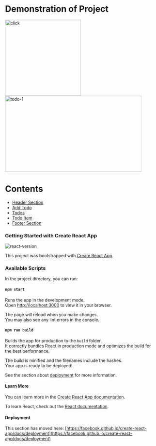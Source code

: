 # **Demonstration of Project**


<img src="https://user-images.githubusercontent.com/104615876/194720077-f037c723-d4bf-4c3d-99e1-a7b424add35d.jpg" alt="click" height="250" />
<img src="https://user-images.githubusercontent.com/104615876/194720081-b343c975-8c84-4791-8d20-b38b768ffc14.jpg" alt="todo-1" height="250" width="450" />

# **Contents**
<ul>
    <li><a href="./src/MyComponents/Header">Header Section</a></li>
    <li><a href="./src/MyComponents/AddTodo">Add Todo</a></li>
    <li><a href="./src/MyComponents/Todos">Todos</a></li>
    <li><a href="./src/MyComponents/TodoItem">Todo Item</a></li>
    <li><a href="./src/MyComponents/Footer">Footer Section</a></li>
</ul>

### Getting Started with Create React App
![react-version](https://user-images.githubusercontent.com/104615876/189540317-b5c49c8e-fdad-42cb-ac48-11dc95d34367.png)

This project was bootstrapped with [Create React App](https://github.com/facebook/create-react-app).

### Available Scripts

In the project directory, you can run:

#### `npm start`

Runs the app in the development mode.\
Open [http://localhost:3000](http://localhost:3000) to view it in your browser.

The page will reload when you make changes.\
You may also see any lint errors in the console.

#### `npm run build`

Builds the app for production to the `build` folder.\
It correctly bundles React in production mode and optimizes the build for the best performance.

The build is minified and the filenames include the hashes.\
Your app is ready to be deployed!

See the section about [deployment](https://facebook.github.io/create-react-app/docs/deployment) for more information.
#### Learn More

You can learn more in the [Create React App documentation](https://facebook.github.io/create-react-app/docs/getting-started).

To learn React, check out the [React documentation](https://reactjs.org/).

#### Deployment

This section has moved here: [https://facebook.github.io/create-react-app/docs/deployment](https://facebook.github.io/create-react-app/docs/deployment)
